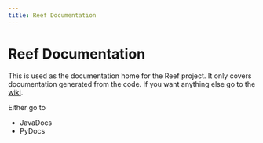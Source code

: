 ```yaml
---
title: Reef Documentation
---
```


Reef Documentation
==================

This is used as the documentation home for the Reef project.
It only covers documentation generated from the code.
If you want anything else go to the [wiki](https://github.com/jelford/reef/wiki).

Either go to

* JavaDocs
* PyDocs
